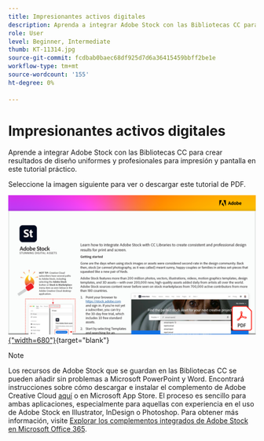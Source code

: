 ```yaml
---
title: Impresionantes activos digitales
description: Aprenda a integrar Adobe Stock con las Bibliotecas CC para crear resultados de diseño uniformes y profesionales para impresión y pantalla en este tutorial práctico
role: User
level: Beginner, Intermediate
thumb: KT-11314.jpg
source-git-commit: fcdbab0baec68df925d7d6a36415459bbff2be1e
workflow-type: tm+mt
source-wordcount: '155'
ht-degree: 0%

---
```


# Impresionantes activos digitales

Aprende a integrar Adobe Stock con las Bibliotecas CC para crear resultados de diseño uniformes y profesionales para impresión y pantalla en este tutorial práctico.

Seleccione la imagen siguiente para ver o descargar este tutorial de PDF.

[![Imagen de la primera página del tutorial](assets/Stunningdigitalassets.png){&quot;width=680&quot;}](assets/Stunning-Digital-Assets.pdf){target=&quot;blank&quot;}

>[!NOTE]
>
>Los recursos de Adobe Stock que se guardan en las Bibliotecas CC se pueden añadir sin problemas a Microsoft PowerPoint y Word. Encontrará instrucciones sobre cómo descargar e instalar el complemento de Adobe Creative Cloud [aquí](https://helpx.adobe.com/creative-cloud/help/libraries-addin-microsoft-office.html) o en Microsoft App Store. El proceso es sencillo para ambas aplicaciones, especialmente para aquellas con experiencia en el uso de Adobe Stock en Illustrator, InDesign o Photoshop. Para obtener más información, visite [Explorar los complementos integrados de Adobe Stock en Microsoft Office 365](https://helpx.adobe.com/stock/help/microsoft-office-plug-ins.html).
